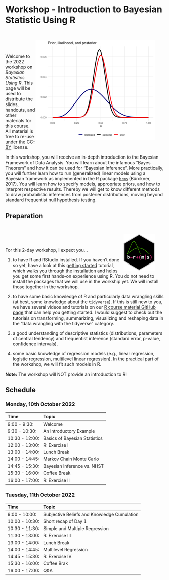 Workshop - Introduction to Bayesian Statistic Using R
================

<div style="padding: 2em;">

<img src="https://github.com/masurp/workshop_bayes/blob/main/slides/slides_01_files/figure-html/coin-out4-1.png?raw=true" width = 380 align="right" />

</div>

Welcome to the 2022 workshop on *Bayesian Statistics Using R*. This page
will be used to distribute the slides, handouts, and other materials for
this course. All material is free to re-use under the
[CC-BY](https://github.com/masurp/workshop_bayes/blob/main/LICENSE.md)
license.

In this workshop, you will receive an in-depth introduction to the
Bayesian Framework of Data Analysis. You will learn about the infamous
“Bayes Theorem” and how it can be used for “Bayesian Inference”. More
practically, you will further learn how to run (generalized) linear
models using a Bayesian framework as implemented in the R package
[`brms`](http://paul-buerkner.github.io/brms/index.html) (Bürckner,
2017). You will learn how to specify models, appropriate priors, and how
to interpret respective results. Thereby we will get to know different
methods to draw probabilistic inferences from posterier distributions,
moving beyond standard frequentist null hypothesis testing.

## Preparation

<div style="padding: 2em;">

<img src="https://raw.githubusercontent.com/paul-buerkner/brms/master/man/figures/brms.png" width = 100 align="right" />

</div>

For this 2-day workshop, I expect you…

1.  to have R and RStudio installed. If you haven’t done so yet, have a
    look at this [getting
    started](https://github.com/ccs-amsterdam/r-course-material/blob/master/tutorials/R_basics_1_getting_started.md)
    tutorial, which walks you through the installation and helps you get
    some first hands-on experience using R. You do not need to install the packages
    that we will use in the workship yet. We will install those together in the workshop.

2.  to have some basic knowledge of R and particularly data wrangling
    skills (at best, some knowledge about the `tidyverse`). If this is
    still new to you, we have several videos and tutorials on our [R
    course material GitHub
    page](https://github.com/ccs-amsterdam/r-course-material) that can
    help you getting started. I would suggest to check out the tutorials
    on transforming, summarizing, visualizing and reshaping data in the
    “data wrangling with the tidyverse” category.

3.  a good understanding of descriptive statistics (distributions,
    parameters of central tendency) and frequentist inference (standard
    error, p-value, confidence intervals).

4.  some basic knowledge of regression models (e.g., linear regression,
    logistic regression, multilevel linear regression). In the practical
    part of the workshop, we will fit such models in R.

**Note:** The workshop will NOT provide an introduction to R!

## Schedule

### Monday, 10th October 2022

| Time                  | Topic                         |
|:----------------------|:------------------------------|
| 9:00 - 9:30:   | Welcome                       |
| 9:30 - 10:30:  | An Introductory Example       |
| 10:30 - 12:00: | Basics of Bayesian Statistics |
| 12:00 - 13:00: | R: Exercise I                 |
| 13:00 - 14:00: | Lunch  Break                  |
| 14:00 - 14:45: | Markov Chain Monte Carlo      |
| 14:45 - 15:30: | Bayesian Inference vs. NHST   |
| 15:30 - 16:00: | Coffee Break                  |
| 16:00 - 17:00: | R: Exercise II                |

### Tuesday, 11th October 2022

| Time                  | Topic                                       |
|:----------------------|:--------------------------------------------|
| 9:00 - 10:00:  | Subjective Beliefs and Knowledge Cumulation |
| 10:00 - 10:30: | Short recap of Day 1                        |
| 10:30 - 11:30: | Simple and Multiple Regression              |
| 11:30 - 13:00: | R: Exercise III                             |
| 13:00 - 14:00: | Lunch Break                                 |
| 14:00 - 14:45: | Multilevel Regression                       |
| 14:45 - 15:30: | R: Exercise IV                              |
| 15:30 - 16:00: | Coffee  Brak                                |
| 16:00 - 17:00: | Q&A                                         |
